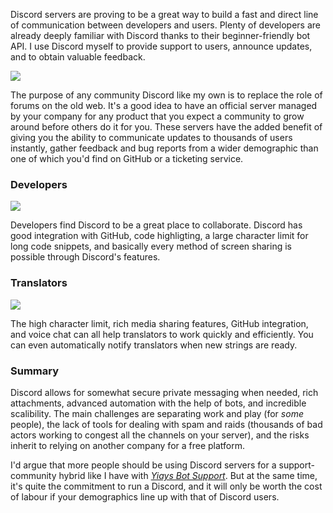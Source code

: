 Discord servers are proving to be a great way to build a fast and direct line of communication between developers and users. Plenty of developers are already deeply familiar with Discord thanks to their beginner-friendly bot API. I use Discord myself to provide support to users, announce updates, and to obtain valuable feedback.

![](https://cdn.yiays.com/blog/supportdiscord.webp)

The purpose of any community Discord like my own is to replace the role of forums on the old web. It's a good idea to have an official server managed by your company for any product that you expect a community to grow around before others do it for you. These servers have the added benefit of giving you the ability to communicate updates to thousands of users instantly, gather feedback and bug reports from a wider demographic than one of which you'd find on GitHub or a ticketing service.

### Developers

![](https://cdn.yiays.com/blog/discord-code.webp)

Developers find Discord to be a great place to collaborate. Discord has good integration with GitHub, code highligting, a large character limit for long code snippets, and basically every method of screen sharing is possible through Discord's features.

### Translators

![](https://cdn.yiays.com/blog/discord-translate.webp)

The high character limit, rich media sharing features, GitHub integration, and voice chat can all help translators to work quickly and efficiently. You can even automatically notify translators when new strings are ready.

### Summary

Discord allows for somewhat secure private messaging when needed, rich attachments, advanced automation with the help of bots, and incredible scalibility. The main challenges are separating work and play (for _some_ people), the lack of tools for dealing with spam and raids (thousands of bad actors working to congest all the channels on your server), and the risks inherit to relying on another company for a free platform.

I'd argue that more people should be using Discord servers for a support-community hybrid like I have with [_Yiays Bot Support_](https://discord.gg/ejR6Egqcdn). But at the same time, it's quite the commitment to run a Discord, and it will only be worth the cost of labour if your demographics line up with that of Discord users.